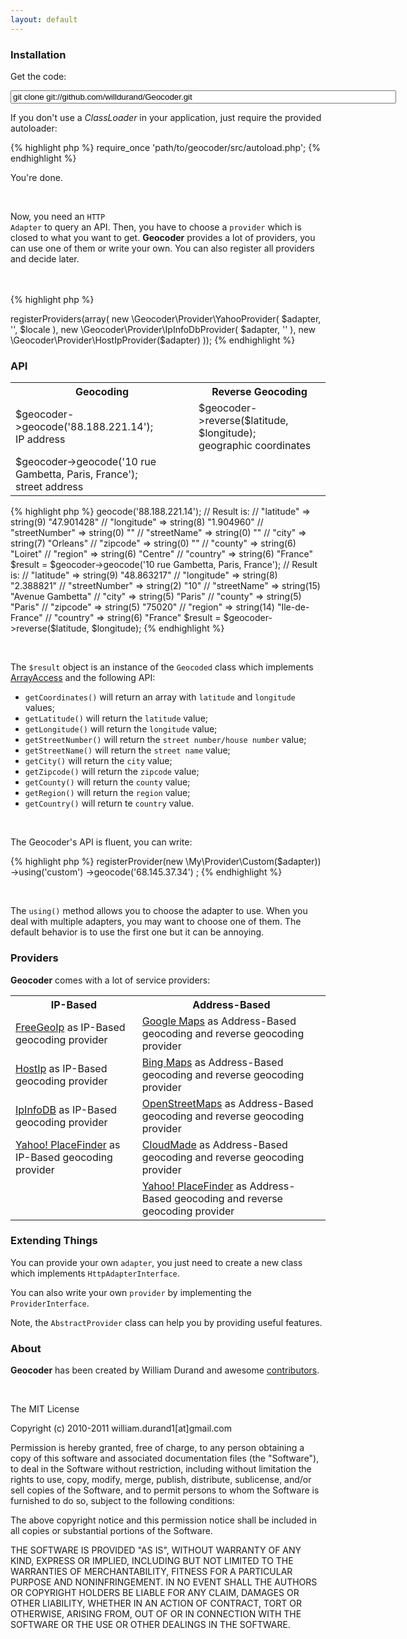 ```yaml
---
layout: default
---
```


<div class="holder_content">
    <section class="group5" id="installation">
        <h3>Installation</h3>
        <p>Get the code:</p>
        <p><input type="text" value="git clone git://github.com/willdurand/Geocoder.git" size="74" class="git" /></p>
        <p>If you don't use a <em>ClassLoader</em> in your application, just require the provided autoloader:</p>
{% highlight php %}
<?php

require_once 'path/to/geocoder/src/autoload.php';
{% endhighlight %}
        <p>You're done.</p>
        <p><br /></p>
        <p>Now, you need an <code>HTTP Adapter</code> to query an API. Then, you have to choose a <code>provider</code> which is closed to what you want to get. <strong>Geocoder</strong> provides a lot of providers, you can use one of them or write your own. You can also register all providers and decide later.</p>
    </section>
    <section class="group6">
        <br />
        <br />
{% highlight php %}
<?php

// Create an adapter
$adapter  = new \Geocoder\HttpAdapter\BuzzHttpAdapter();

// Create a Geocoder object and pass it your adapter
$geocoder = new \Geocoder\Geocoder();

// Then, register all providers your want
$geocoder->registerProviders(array(
    new \Geocoder\Provider\YahooProvider(
        $adapter, '<YAHOO_API_KEY>', $locale
    ),
    new \Geocoder\Provider\IpInfoDbProvider(
        $adapter, '<IPINFODB_API_KEY>'
    ),
    new \Geocoder\Provider\HostIpProvider($adapter)
));
{% endhighlight %}
    </section>
</div>
<div class="holder_content">
    <section class="group4" id="api">
        <h3>API</h3>
        <table>
            <tr>
                <th>Geocoding</th>
                <th>Reverse Geocoding</th>
            </tr>
            <tr>
                <td>
                    <span class="address">$geocoder->geocode('88.188.221.14');</span>
                    <br />
                    <span class="annotation">IP address</span>
                </td>
                <td>
                    <span class="address">$geocoder->reverse($latitude, $longitude);</span>
                    <br />
                    <span class="annotation">geographic coordinates</span>
                </td>
            </tr>
            <tr>
                <td>
                    <span class="address">$geocoder->geocode('10 rue Gambetta, Paris, France');</span>
                    <br />
                    <span class="annotation">street address</span>
                </td>
                <td></td>
            </tr>
        </table>
{% highlight php %}
<?php

$result = $geocoder->geocode('88.188.221.14');
// Result is:
// "latitude"       => string(9) "47.901428"
// "longitude"      => string(8) "1.904960"
// "streetNumber"   => string(0) ""
// "streetName"     => string(0) ""
// "city"           => string(7) "Orleans"
// "zipcode"        => string(0) ""
// "county"         => string(6) "Loiret"
// "region"         => string(6) "Centre"
// "country"        => string(6) "France"

$result = $geocoder->geocode('10 rue Gambetta, Paris, France');
// Result is:
// "latitude"       => string(9) "48.863217"
// "longitude"      => string(8) "2.388821"
// "streetNumber"   => string(2) "10"
// "streetName"     => string(15) "Avenue Gambetta"
// "city"           => string(5) "Paris"
// "county"         => string(5) "Paris"
// "zipcode"        => string(5) "75020"
// "region"         => string(14) "Ile-de-France"
// "country"        => string(6) "France"

$result = $geocoder->reverse($latitude, $longitude);
{% endhighlight %}
        <p><br /></p>
        <p>The <code>$result</code> object is an instance of the <code>Geocoded</code> class which implements <a href="http://php.net/manual/class.arrayaccess.php">ArrayAccess</a> and the following API:</p>
        <ul>
            <li><code>getCoordinates()</code> will return an array with <code>latitude</code> and <code>longitude</code> values;</li>
            <li><code>getLatitude()</code> will return the <code>latitude</code> value;</li>
            <li><code>getLongitude()</code> will return the <code>longitude</code> value;</li>
            <li><code>getStreetNumber()</code> will return the <code>street number/house number</code> value;</li>
            <li><code>getStreetName()</code> will return the <code>street name</code> value;</li>
            <li><code>getCity()</code> will return the <code>city</code> value;</li>
            <li><code>getZipcode()</code> will return the <code>zipcode</code> value;</li>
            <li><code>getCounty()</code> will return the <code>county</code> value;</li>
            <li><code>getRegion()</code> will return the <code>region</code> value;</li>
            <li><code>getCountry()</code> will return te <code>country</code> value.</li>
        </ul>
        <p><br /></p>
        <p>The Geocoder's API is fluent, you can write:</p>
{% highlight php %}
<?php

$result = $geocoder
    ->registerProvider(new \My\Provider\Custom($adapter))
    ->using('custom')
    ->geocode('68.145.37.34')
    ;
{% endhighlight %}
    <p><br /></p>
    <p>The <code>using()</code> method allows you to choose the adapter to use. When you deal with multiple adapters, you may want to choose one of them. The default behavior is to use the first one but it can be annoying.</p>
    </section>
</div>
<div class="holder_content">
    <section class="group4" id="providers">
        <h3>Providers</h3>
        <p><strong>Geocoder</strong> comes with a lot of service providers:</p>
        <table>
            <tr>
                <th>IP-Based</th>
                <th>Address-Based</th>
            </tr>
            <tr>
                <td><a href="http://freegeoip.net/static/index.html">FreeGeoIp</a> as IP-Based geocoding provider</td>
                <td><a href="http://code.google.com/apis/maps/documentation/geocoding/">Google Maps</a> as Address-Based geocoding and reverse geocoding provider</td>
            </tr>
            <tr>
                <td><a href="http://www.hostip.info/">HostIp</a> as IP-Based geocoding provider</td>
                <td><a href="http://msdn.microsoft.com/en-us/library/ff701715.aspx">Bing Maps</a> as Address-Based geocoding and reverse geocoding provider</td>
            </tr>
            <tr>
                <td><a href="http://www.ipinfodb.com/">IpInfoDB</a> as IP-Based geocoding provider</td>
                <td><a href="http://nominatim.openstreetmap.org/">OpenStreetMaps</a> as Address-Based geocoding and reverse geocoding provider</td>
            </tr>
            <tr>
                <td><a href="http://developer.yahoo.com/geo/placefinder/">Yahoo! PlaceFinder</a> as IP-Based geocoding provider</td>
                <td><a href="http://developers.cloudmade.com/projects/show/geocoding-http-api">CloudMade</a> as Address-Based geocoding and reverse geocoding provider</td>
            </tr>
            <tr>
                <td></td>
                <td><a href="http://developer.yahoo.com/geo/placefinder/">Yahoo! PlaceFinder</a> as Address-Based geocoding and reverse geocoding provider</td>
            </tr>

        </table>
    </section>
</div>
<div class="holder_content">
    <section class="group4" id="extending_things">
        <h3>Extending Things</h3>
        <p>You can provide your own <code>adapter</code>, you just need to create a new class which implements <code>HttpAdapterInterface</code>.</p>
        <p>You can also write your own <code>provider</code> by implementing the <code>ProviderInterface</code>.</p>
        <p>Note, the <code>AbstractProvider</code> class can help you by providing useful features.</p>
    </section>
</div>
<div class="holder_content">
    <section class="group4" id="about">
        <h3>About</h3>
        <p>
            <strong>Geocoder</strong> has been created by William Durand and awesome <a href="https://github.com/willdurand/Geocoder/contributors">contributors</a>.
        </p>
        <p><br /></p>
        <p>The MIT License</p>
        <p>Copyright (c) 2010-2011 william.durand1[at]gmail.com</p>
        <p>Permission is hereby granted, free of charge, to any person obtaining a copy
        of this software and associated documentation files (the "Software"), to deal
        in the Software without restriction, including without limitation the rights
        to use, copy, modify, merge, publish, distribute, sublicense, and/or sell
        copies of the Software, and to permit persons to whom the Software is
        furnished to do so, subject to the following conditions:
        </p>
        <p></p>
        <p>The above copyright notice and this permission notice shall be included in
        all copies or substantial portions of the Software.
        </p>
        <p></p>
        <p>THE SOFTWARE IS PROVIDED "AS IS", WITHOUT WARRANTY OF ANY KIND, EXPRESS OR
        IMPLIED, INCLUDING BUT NOT LIMITED TO THE WARRANTIES OF MERCHANTABILITY,
        FITNESS FOR A PARTICULAR PURPOSE AND NONINFRINGEMENT. IN NO EVENT SHALL THE
        AUTHORS OR COPYRIGHT HOLDERS BE LIABLE FOR ANY CLAIM, DAMAGES OR OTHER
        LIABILITY, WHETHER IN AN ACTION OF CONTRACT, TORT OR OTHERWISE, ARISING FROM,
        OUT OF OR IN CONNECTION WITH THE SOFTWARE OR THE USE OR OTHER DEALINGS IN
        THE SOFTWARE.
        </p>
    </section>
</div>
